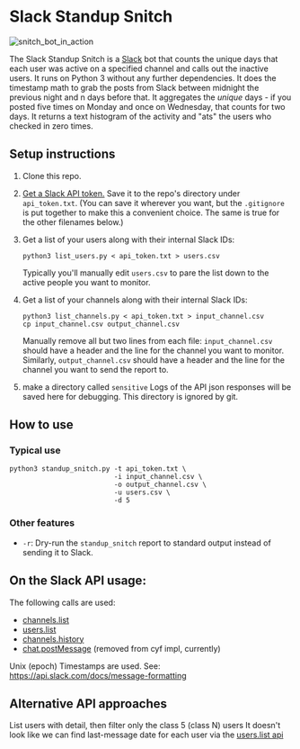 # Slack Standup Snitch

![snitch_bot_in_action](https://cloud.githubusercontent.com/assets/8029092/7402900/f85095c0-ee95-11e4-91e7-940717732f3b.jpg)

The Slack Standup Snitch is a [Slack](https://slack.com/) bot that
counts the unique days that each user was active on a specified
channel and calls out the inactive users. It runs on Python 3 without
any further dependencies. It does the timestamp math to grab the posts
from Slack between midnight the previous night and n days before
that. It aggregates the *unique* days - if you posted five times on
Monday and once on Wednesday, that counts for two days. It returns a
text histogram of the activity and "ats" the users who checked in zero
times.

## Setup instructions

1. Clone this repo.
2. [Get a Slack API token.](https://api.slack.com/web) Save it to the
   repo's directory under `api_token.txt`. (You can save it wherever
   you want, but the `.gitignore` is put together to make this a
   convenient choice. The same is true for the other filenames below.)
3. Get a list of your users along with their internal Slack IDs:

   ```
   python3 list_users.py < api_token.txt > users.csv
   ```

   Typically you'll manually edit `users.csv` to pare the list down to
   the active people you want to monitor.
4. Get a list of your channels along with their internal Slack IDs:

   ```
   python3 list_channels.py < api_token.txt > input_channel.csv
   cp input_channel.csv output_channel.csv
   ```

   Manually remove all but two lines from each file:
   `input_channel.csv` should have a header and the line for the
   channel you want to monitor. Similarly, `output_channel.csv` should
   have a header and the line for the channel you want to send the
   report to.

5. make a directory called `sensitive` Logs of the API json responses 
   will be saved here for debugging.  This directory is ignored by git.

## How to use

### Typical use

```
python3 standup_snitch.py -t api_token.txt \
                          -i input_channel.csv \
                          -o output_channel.csv \
                          -u users.csv \
                          -d 5
```

### Other features

* `-r`: Dry-run the `standup_snitch` report to standard output instead
of sending it to Slack.

## On the Slack API usage:

The following calls are used:

* [channels.list](https://api.slack.com/methods/channels.list)
* [users.list](https://api.slack.com/methods/users.list)
* [channels.history](https://api.slack.com/methods/channels.history)
* [chat.postMessage](https://api.slack.com/methods/chat.postMessage) (removed from cyf impl, currently)

Unix (epoch) Timestamps are used.  See: https://api.slack.com/docs/message-formatting

## Alternative API approaches

List users with detail, then filter only the class 5 (class N) users
It doesn't look like we can find last-message date for each user via the [users.list api](https://api.slack.com/methods/users.list)
